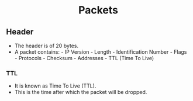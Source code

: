 <div align=center>
  <h1>Packets</h1>
</div>


## Header

- The header is of 20 bytes.
- A packet contains:
                - IP Version
                - Length
                - Identification Number
                - Flags
                - Protocols
                - Checksum
                - Addresses
                - TTL (Time To Live)


### TTL

- It is known as Time To Live (TTL).
- This is the time after which the packet will be dropped.
